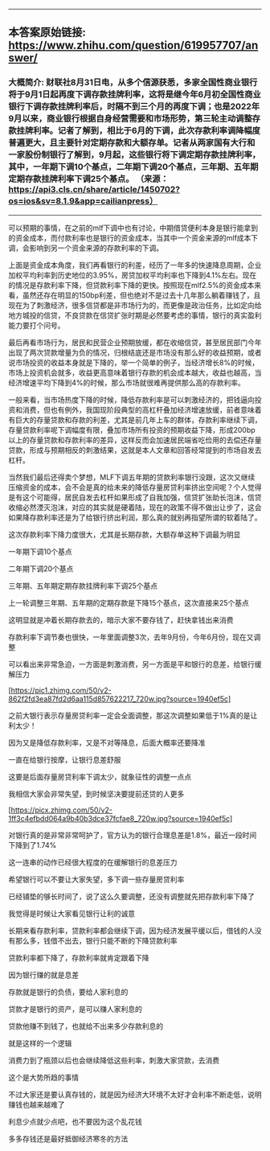 ----------------------------------------
## 本答案原始链接: https://www.zhihu.com/question/619957707/answer/
### 大概简介: 财联社8月31日电，从多个信源获悉，多家全国性商业银行将于9月1日起再度下调存款挂牌利率，这将是继今年6月初全国性商业银行下调存款挂牌利率后，时隔不到三个月的再度下调；也是2022年9月以来，商业银行根据自身经营需要和市场形势，第三轮主动调整存款挂牌利率。记者了解到，相比于6月的下调，此次存款利率调降幅度普遍更大，且主要针对定期存款和大额存单。记者从两家国有大行和一家股份制银行了解到，9月起，这些银行将下调定期存款挂牌利率，其中，一年期下调10个基点，二年期下调20个基点，三年期、五年期定期存款挂牌利率下调25个基点。 （来源：https://api3.cls.cn/share/article/1450702?os=ios&sv=8.1.9&app=cailianpress）
----------------------------------------
可以预期的事情，在之前的mlf下调中也有讨论，中期借贷便利本身是银行能拿到的资金成本，而付款利率也是银行的资金成本，当其中一个资金来源的mlf成本下调，会影响到另一个资金来源的存款利率的下调。

上面是资金成本角度，我们再看银行的利差，经历了一年多的快速降息周期，企业加权平均利率到历史地位的3.95%，房贷加权平均利率也下降到4.1%左右。现在的情况是存款利率下降，但贷款利率下降的更快。按照现在mlf2.5%的资金成本来看，虽然还存在明显的150bp利差，但也绝对不是过去十几年那么躺着赚钱了，且现在为了刺激经济，很多信贷都是非市场行为的，而更像是政治任务，比如定向给地方城投的信贷，不良贷款在信贷扩张时期是必然要考虑的事情，银行的真实盈利能力要打个问号。

最后再看市场行为，居民和民营企业预期放缓，都在收缩信贷，甚至居民部门今年出现了两次贷款增量为负的情况，归根结底还是市场没有那么好的收益预期，或者说市场投资的收益本身就是下降的，举一个简单的例子，当经济增长8%的时候，市场上投资机会就多，收益更高意味着银行存款的机会成本越大，收益也越高，当经济增速平均下降到4%的时候，那么市场就很难再提供那么高的存款利率。

一般来看，当市场热度下降的时候，降低存款利率是可以刺激经济的，把钱逼向投资和消费，但也有例外，我国现阶段典型的高杠杆叠加经济增速放缓，前者意味着有巨大的存量贷款和存款的利差，尤其是前几年上车的群体，存款利率继续下调，存量贷款利率呢下调幅度有限，叠加市场所有投资的预期收益下降，形成200bp以上的存量贷款和存款利率的差异，这样反而会加速居民端省吃俭用的去偿还存量贷款，形成与预期相反的刺激结果，这就是本人文章和回答经常提到的市场自发去杠杆。

当然我们最后还得卖个梦想，MLF下调五年期的贷款利率银行没跟，这次又继续压缩资金的成本，会不会是真的给未来的降低存量房贷利率挤出空间呢？个人觉得是有这个可能得，居民自发去杠杆如果形成了自我加强，信贷扩张助长泡沫，信贷收缩必然湮灭泡沫，对应的其实就是硬着陆，现在的政策不得不做出让步了，这会如果降存款利率还是为了给银行挤出利润，那么真的就别再指望所谓的软着陆了。

这次存款利率下降力度很大，尤其是长期存款，大额存单这种下调最为明显

一年期下调10个基点

二年期下调20个基点

三年期、五年期定期存款挂牌利率下调25个基点

上一轮调整三年期、五年期的定期存款是下降15个基点，这次直接来25个基点

这明显就是冲着长期存款去的，暗示大家不要存钱了，赶快拿钱出来消费

存款利率下调节奏也很快，一年里面调整3次，去年9月份，今年6月份，现在又调整

可以看出来非常急迫，一方面是刺激消费，另一方面是平和银行的息差，给银行缓解压力

[https://pic1.zhimg.com/50/v2-862f2fd3ea87fd2d6aa115d857622217_720w.jpg?source=1940ef5c]

之前大银行表示存量房贷利率一定会全面调整，那这次调整如果低于1%真的是让利太少！

因为又是降低存款利率，又是不对等降息，后面大概率还要降准

一直在给银行按摩，让银行息差舒服

这要是后面存量房贷利率下调太少，就象征性的调整一点点

我相信大家会非常失望，到时候坚决要提前还贷的人更多

[https://picx.zhimg.com/50/v2-1ff3c4efbdd064a9b40b3dce37fcfae8_720w.jpg?source=1940ef5c]

对银行真的是非常非常呵护了，官方认为的银行合理息差是1.8%，最近一段时间下降到了1.74%

这一连串的动作已经很大程度的在缓解银行的息差压力

希望银行可以不要让大家失望，多下调一些存量房贷利率

已经铺垫的够长时间了，说了这么久要调整，还没有调整就先把存款利率下降了

我觉得是时候让大家看见银行让利的诚意




长期来看存款利率，贷款利率都会继续下调，因为经济发展平缓以后，借钱的人没有那么多，钱借不出去，银行只能不断的下降贷款利率

贷款利率都下降了，存款利率就肯定跟着下降

因为银行赚的就是息差

存款就是银行的负债，要给人家利息的

贷款才是银行的资产，是可以赚人家利息的

贷款他赚不到钱了，也就给不出来多少存款利息的

就是这样的一个逻辑

消费力到了瓶颈以后也会继续降低这些利率，刺激大家贷款，去消费

这个是大势所趋的事情




不过大家还是要认真存钱的，就是因为经济大环境不太好才会利率不断走低，说明赚钱也越来越难了

利息少点就少点吧，也不要因为这个乱花钱

多多存钱还是最好抵御经济寒冬的方法